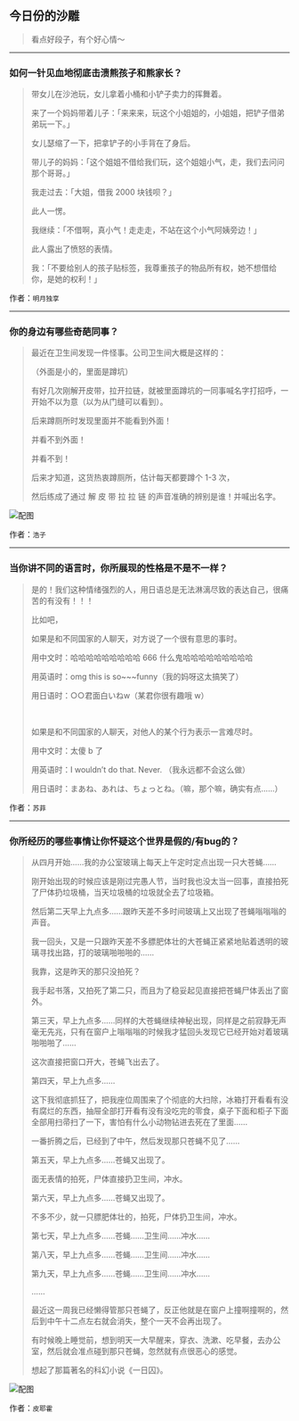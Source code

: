 ## 今日份的沙雕

> 看点好段子，有个好心情～


 
---

### 如何一针见血地彻底击溃熊孩子和熊家长？

> 带女儿在沙池玩，女儿拿着小桶和小铲子卖力的挥舞着。
> 
> 来了一个妈妈带着儿子：「来来来，玩这个小姐姐的，小姐姐，把铲子借弟弟玩一下。」
> 
> 女儿瑟缩了一下，把拿铲子的小手背在了身后。
> 
> 带儿子的妈妈：「这个姐姐不借给我们玩，这个姐姐小气，走，我们去问问那个哥哥。」
> 
> 我走过去：「大姐，借我 2000 块钱呗？」
> 
> 此人一愣。
> 
> 我继续：「不借啊，真小气！走走走，不站在这个小气阿姨旁边！」
> 
> 此人露出了愤怒的表情。
> 
> 我：「不要给别人的孩子贴标签，我尊重孩子的物品所有权，她不想借给你，是她的权利！」


作者：`明月独享`

---

### 你的身边有哪些奇葩同事？

> 最近在卫生间发现一件怪事。公司卫生间大概是这样的：
> 
> （外面是小的，里面是蹲坑）
> 
> 有好几次刚解开皮带，拉开拉链，就被里面蹲坑的一同事喊名字打招呼，一开始不以为意（以为从门缝可以看到）。
> 
> 后来蹲厕所时发现里面并不能看到外面！
> 
> 并看不到外面！
> 
> 并看不到！
> 
> 后来才知道，这货热衷蹲厕所，估计每天都要蹲个 1-3 次，
> 
> 然后练成了通过 解 皮 带 拉 拉 链 的声音准确的辨别是谁！并喊出名字。



![配图](http://pic1.zhimg.com/70/v2-a000fe8004e3069b06313bfb313e87fc_b.jpg)


作者：`浩子`

---

### 当你讲不同的语言时，你所展现的性格是不是不一样？

> 是的！我们这种情绪强烈的人，用日语总是无法淋漓尽致的表达自己，很痛苦的有没有！！！
> 
> 比如吧，
> 
> 如果是和不同国家的人聊天，对方说了一个很有意思的事时。
> 
> 用中文时：哈哈哈哈哈哈哈哈哈 666 什么鬼哈哈哈哈哈哈哈哈哈
> 
> 用英语时：omg this is so~~~funny（我的妈呀这太搞笑了）
> 
> 用日语时：○○君面白いねw（某君你很有趣哦 w）
> 
>  
> 
> 如果是和不同国家的人聊天，对他人的某个行为表示一言难尽时。
> 
> 用中文时：太傻 b 了
> 
> 用英语时：I wouldn’t do that. Never. （我永远都不会这么做）
> 
> 用日语时：まあね、あれは、ちょっとね。（嘛，那个嘛，确实有点……）


作者：`苏菲`

---

### 你所经历的哪些事情让你怀疑这个世界是假的/有bug的？

> 从四月开始……我的办公室玻璃上每天上午定时定点出现一只大苍蝇……
> 
> 刚开始出现的时候应该是刚过完愚人节，当时我也没太当一回事，直接拍死了尸体扔垃圾桶，当天垃圾桶的垃圾就全去了垃圾箱。
> 
> 然后第二天早上九点多……跟昨天差不多时间玻璃上又出现了苍蝇嗡嗡嗡的声音。
> 
> 我一回头，又是一只跟昨天差不多膘肥体壮的大苍蝇正紧紧地贴着透明的玻璃寻找出路，打的玻璃啪啪啪的……
> 
> 我靠，这是昨天的那只没拍死？
> 
> 我手起书落，又拍死了第二只，而且为了稳妥起见直接把苍蝇尸体丢出了窗外。
> 
> 第三天，早上九点多……同样的大苍蝇继续神秘出现，同样是之前寂静无声毫无先兆，只有在窗户上嗡嗡嗡的时候我才猛回头发现它已经开始对着玻璃啪啪啪了……
> 
> 这次直接把窗口开大，苍蝇飞出去了。
> 
> 第四天，早上九点多……
> 
> 这下我彻底抓狂了，把我座位周围来了个彻底的大扫除，冰箱打开看看有没有腐烂的东西，抽屉全部打开看有没有没吃完的零食，桌子下面和柜子下面全部用扫帚扫了一下，害怕有什么小动物钻进去死在了里面……
> 
> 一番折腾之后，已经到了中午，然后发现那只苍蝇不见了……
> 
> 第五天，早上九点多……苍蝇又出现了。
> 
> 面无表情的拍死，尸体直接扔卫生间，冲水。
> 
> 第六天，早上九点多……苍蝇又出现了。
> 
> 不多不少，就一只膘肥体壮的，拍死，尸体扔卫生间，冲水。
> 
> 第七天，早上九点多……苍蝇……卫生间……冲水……
> 
> 第八天，早上九点多……苍蝇……卫生间……冲水……
> 
> 第九天，早上九点多……苍蝇……卫生间……冲水……
> 
> ……
> 
> 最近这一周我已经懒得管那只苍蝇了，反正他就是在窗户上撞啊撞啊的，然后到中午十二点左右就会消失，整个一天不会再出现了。
> 
> 有时候晚上睡觉前，想到明天一大早醒来，穿衣、洗漱、吃早餐，去办公室，然后就会准点碰到那只苍蝇，忽然就有点很恶心的感觉。
> 
> 想起了那篇著名的科幻小说《一日囚》。



![配图](http://pic4.zhimg.com/70/v2-e1050782673b8af72838ef72ca84129f_b.jpg)


作者：`皮耶霍`